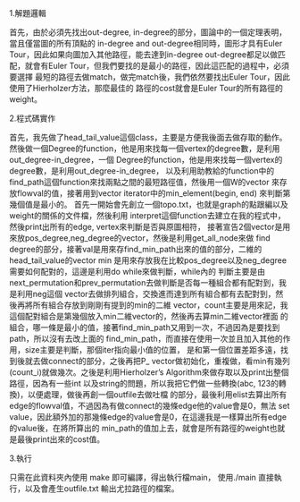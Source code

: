 1.解題邏輯

首先，由於必須先找出out-degree, in-degree的部分，圖論中的一個定理表明，當且僅當圖的所有頂點的
in-degree and out-degree相同時，圖形才具有Euler Tour，因此如果向圖加入其他路徑，能去達到in-degree
out-degree都足以做匹配，就會有Euler Tour，但我們要找的是最小的路徑，因此這匹配的過程中，必須要選擇
最短的路徑去做match，做完match後，我們依然要找出Euler Tour，因此使用了Hierholzer方法，那麼最佳的
路徑的cost就會是Euler Tour的所有路徑的weight。


2.程式碼實作

首先，我先做了head_tail_value這個class，主要是方便我後面去做存取的動作。
然後做一個Degree的function，他是用來找每一個vertex的degree數，是利用out_degree-in_degree，一個
Degree的function，他是用來找每一個vertex的degree數，是利用out_degree-in_degree，
以及利用助教給的function中的find_path這個function來找兩點之間的最短路徑值，然後用一個W的vector
來存放flowval的值，接著用到vector iterator中的min_element(begin, end) 來判斷第幾個值是最小的。
首先一開始會先創立一個topo.txt，也就是graph的點跟編以及weight的關係的文件檔，然後利用
interpret這個function去建立在我的程式中，然後print出所有的edge, vertex來判斷是否與原圖相符，
接著宣告2個vector<string>是用來放pos_degree,neg_degree的vector，然後是利用get_all_node來做
find degree的部分，接著val是用來存find_min_path出來的值的部分，二維的head_tail_value的vector min
是用來存放我在比較pos_degree以及neg_degree需要如何配對的，這邊是利用do while來做判斷，while內的
判斷主要是由next_permutation和prev_permutation去做判斷是否每一種組合都有配對到，我是利用neg這個
vector去做排列組合，交換進而達到所有組合都有去配對到，然後再將所有組合存放到剛剛有提到的min的二維
vector，count主要是用來記，我這個配對組合是第幾個放入min二維vector的，然後再去算min二維vector裡面
的組合，哪一條是最小的值，接著find_min_path又用到一次，不過因為是要找到path，所以沒有去改上面的
find_min_path，而直接在使用一次並且加入其他的作用，size主要是判斷，那個iter指向最小值的位置，
是和第一個位置差距多遠，找到後就去做connect的部分，之後再把P_ vector做初始化，重複做，看min有幾列
(count_i)就做幾次。之後是利用Hierholzer’s Algorithm來做存取以及print出整個路徑，因為有一些int 
以及string的問題，所以我把它們做一些轉換(abc, 123的轉換)，以便處理，做後再創一個outfile去做吐檔
的部分，最後利用elist去算出所有edge的flowval值，不過因為有做connect的幾條edge他的value會是0，無法
set value，因此額外加的那幾條edge的value會是0，在這邊我是一樣算出所有edge的value後，在將所算出的
min_path的值加上去，就會是所有路徑的weight也就是最後print出來的cost值。

3.執行

只需在此資料夾內使用 make 即可編譯，得出執行檔main， 使用./main 直接執行，以及會產生outfile.txt
輸出尤拉路徑的檔案。
